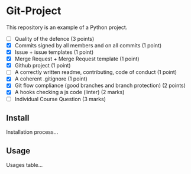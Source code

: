 # Git-Project

This repository is an example of a Python project.

- [ ] Quality of the defence (3 points)
- [X] Commits signed by all members and on all commits (1 point)
- [X] Issue + issue templates (1 point)
- [X] Merge Request + Merge Request template (1 point)
- [x] Github project (1 point)
- [ ] A correctly written readme, contributing, code of conduct (1 point)
- [X] A coherent .gitignore (1 point)
- [x] Git flow compliance (good branches and branch protection) (2 points)
- [x] A hooks checking a js code (linter) (2 marks)
- [ ] Individual Course Question (3 marks)

## Install
Installation process...

## Usage
Usages table...
